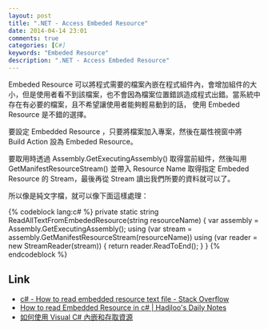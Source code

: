 ```yaml
---
layout: post
title: ".NET - Access Embeded Resource"
date: 2014-04-14 23:01
comments: true
categories: [C#]
keywords: "Embeded Resource"
description: ".NET - Access Embeded Resource"
---
```


Embeded Resource 可以將程式需要的檔案內嵌在程式組件內，會增加組件的大小，但是使用者看不到該檔案，也不會因為檔案位置錯誤造成程式出錯。當系統中存在有必要的檔案，且不希望讓使用者能夠輕易動到的話， 使用 Embeded Resource 是不錯的選擇。  

<!-- More -->

要設定 Embedded Resource ，只要將檔案加入專案，然後在屬性視窗中將 Build Action 設為 Embeded Resource。

要取用時透過 Assembly.GetExecutingAssembly() 取得當前組件，然後叫用 GetManifestResourceStream() 並帶入 Resource Name 取得指定 Embeded Resource 的 Stream，最後再從 Stream 讀出我們所要的資料就可以了。  

所以像是純文字檔，就可以像下面這樣處理：

{% codeblock lang:c# %}
private static string ReadAllTextFromEmbededResource(string resourceName)
{
    var assembly = Assembly.GetExecutingAssembly();
    using (var stream = assembly.GetManifestResourceStream(resourceName))
    using (var reader = new StreamReader(stream))
    {
        return reader.ReadToEnd();
    }
}
{% endcodeblock %}

Link
----
* [c# - How to read embedded resource text file - Stack Overflow](http://stackoverflow.com/questions/3314140/how-to-read-embedded-resource-text-file)
* [How to read Embedded Resource in c# | Hadjloo's Daily Notes](http://hajloo.wordpress.com/2009/12/14/%E2%80%AAhow-to-read-embedded-resource-in-c/)
* [如何使用 Visual C# 內嵌和存取資源](http://support.microsoft.com/kb/319292/zh-tw)
